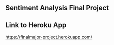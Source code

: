 ﻿## Sentiment Analysis Final Project 

## Link to Heroku App

https://finalmajor-project.herokuapp.com/
